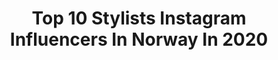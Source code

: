 ---
title: Top 10 Stylists Instagram Influencers In Norway In 2020
description: >-
  Find top stylists Instagram influencers in Norway in 2020. Most popular hashtags: #interior #interiores #stayhome #interi.
platform: Instagram
profiles:
  - username: "almaheggland"
    fullname: >-
      Alma Heggland 🐍 SF/ OSLO
    location: "Norway"
    followers: 9353
    engagement: 1230
    commentsToLikes: 0.098972
    avatar: "https://scontent-lht6-1.cdninstagram.com/v/t51.2885-19/s320x320/82119831_183533146365005_83258237385703424_n.jpg?_nc_ht=scontent-lht6-1.cdninstagram.com&_nc_ohc=wI5mkEKdTqoAX9N0-6u&oh=2145c34f814d975dcbd92a03547b5453&oe=5EBBFDA2"
    verified: false
    hashtags: "#zerofeel, #gowirefree"
  - username: "linelangmo"
    fullname: >-
      LINE LANGMO
    location: "Norway"
    followers: 34593
    engagement: 92
    commentsToLikes: 0.039612
    avatar: "https://scontent-ams4-1.cdninstagram.com/v/t51.2885-19/s320x320/21576723_128152947829746_7039345978171719680_n.jpg?_nc_ht=scontent-ams4-1.cdninstagram.com&_nc_ohc=IwmSgct1d2sAX-scKGX&oh=12f06382cd918e5a6ccbc86ba02dec50&oe=5EB9D90F"
    verified: false
    hashtags: "#jotex, #julegavetips, #julestemning, #knittersofinstagram"
  - username: "franciskasvakreverden"
    fullname: >-
      Interior Food Inspiration
    location: "Norway"
    followers: 79779
    engagement: 144
    commentsToLikes: 0.224915
    avatar: "https://scontent-ams4-1.cdninstagram.com/v/t51.2885-19/s320x320/60604502_597582147406166_5618035248592846848_n.jpg?_nc_ht=scontent-ams4-1.cdninstagram.com&_nc_ohc=zb0F120wOMYAX8hktbq&oh=f5edcf8c7d34d8298638a2d7f9627bec&oe=5EBA17E2"
    verified: false
    hashtags: ""
  - username: "karenelieson"
    fullname: >-
      Karen Elieson
    location: "Norway"
    followers: 6879
    engagement: 686
    commentsToLikes: 0.027678
    avatar: "https://scontent-lhr8-1.cdninstagram.com/v/t51.2885-19/s320x320/57029203_2248079472174842_5406735252905263104_n.jpg?_nc_ht=scontent-lhr8-1.cdninstagram.com&_nc_ohc=086ToT85jW4AX8QyM2k&oh=d60b883454616ce4f804861ce8db45a9&oe=5EBC6694"
    verified: false
    hashtags: ""
  - username: "pureinterior_"
    fullname: >-
      Elisabeth Halbjørhus
    location: "Norway"
    followers: 39969
    engagement: 81
    commentsToLikes: 0.321911
    avatar: "https://scontent-lhr8-1.cdninstagram.com/v/t51.2885-19/s320x320/90180023_205689123991351_2855831979696324608_n.jpg?_nc_ht=scontent-lhr8-1.cdninstagram.com&_nc_ohc=YnMQTYqZRW4AX-jQ6kx&oh=f7b38d923f2de07294eb5650e51aed9d&oe=5EBCEADA"
    verified: false
    hashtags: "#stayhome"
  - username: "vibekedesign"
    fullname: >-
      Vibeke Svenningsen
    location: "Norway"
    followers: 129231
    engagement: 175
    commentsToLikes: 0.023416
    avatar: "https://scontent-ams4-1.cdninstagram.com/v/t51.2885-19/s320x320/83911328_255654458730647_368787684698619904_n.jpg?_nc_ht=scontent-ams4-1.cdninstagram.com&_nc_ohc=kkV5UGabxUEAX_mRKFT&oh=e8227a50c4f55d6c07be62039d25ca0b&oe=5E82D9E2"
    verified: false
    hashtags: "#hagelivoguterom, #springfeeling, #eastertable, #landleben"
  - username: "casachicks"
    fullname: >-
      CC-styling
    location: "Norway"
    followers: 268552
    engagement: 105
    commentsToLikes: 0.060274
    avatar: "https://scontent-lhr8-1.cdninstagram.com/v/t51.2885-19/s320x320/49335090_2204372483164169_6441201241660850176_n.jpg?_nc_ht=scontent-lhr8-1.cdninstagram.com&_nc_ohc=I-IuxgBWXyAAX-UZYy1&oh=90a220fca6a9204b9689cf3c6a791a04&oe=5EB97D64"
    verified: false
    hashtags: "#sommer, #fjellhytte, #tablesetting, #interiorinspiration"
  - username: "tonekrok"
    fullname: >-
      Tone Kroken
    location: "Norway"
    followers: 59251
    engagement: 102
    commentsToLikes: 0.086484
    avatar: "https://scontent-ams4-1.cdninstagram.com/v/t51.2885-19/s320x320/80802009_2794436447245663_6542065524950433792_n.jpg?_nc_ht=scontent-ams4-1.cdninstagram.com&_nc_ohc=8v0ujO6NkpkAX813MHp&oh=366d442b9b90d872ee83e0f3f1becd7d&oe=5EB20E87"
    verified: false
    hashtags: "#nordichome, #color, #elledecor, #hall"
  - username: "ninawinthercom"
    fullname: >-
      NINA WINTHER
    location: "Norway"
    followers: 223513
    engagement: 216
    commentsToLikes: 0.011214
    avatar: "https://scontent-ssn1-1.cdninstagram.com/v/t51.2885-19/s320x320/74519110_725064954682418_6190671169310425088_n.jpg?_nc_ht=scontent-ssn1-1.cdninstagram.com&_nc_ohc=68GDMMsscGIAX9Gm1A4&oh=85b7fea487c31f8740c6dc00776ac32f&oe=5EADA993"
    verified: false
    hashtags: "#ad, #drinkignite, #hairextensions, #igniteyourlife"
  - username: "eskenderuseinov"
    fullname: >-
      Свадебный фотограф Симферополь
    location: "Norway"
    followers: 9468
    engagement: 684
    commentsToLikes: 0.034598
    avatar: "https://scontent-lhr8-1.cdninstagram.com/v/t51.2885-19/s320x320/29416556_1489617341163856_5523659913563209728_n.jpg?_nc_ht=scontent-lhr8-1.cdninstagram.com&_nc_ohc=094tYKikaasAX_yP5e5&oh=c35bd4b5026768cf92a6b134df415b5d&oe=5EB932A8"
    verified: false
    hashtags: "#portrait, #bergen, #fl, #stayathome"
---